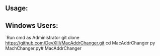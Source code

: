 Usage:
-
Windows Users:
-
`Run cmd as Administrator
git clone https://github.com/DevXIII/MacAddrChanger.git
cd MacAddrChanger
py MachChanger.py# MacAddrChanger

